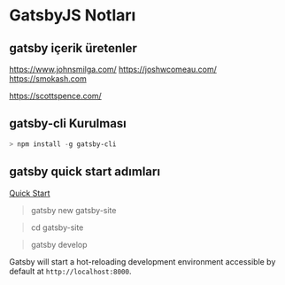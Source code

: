 
# GatsbyJS Notları

## gatsby içerik üretenler
https://www.johnsmilga.com/
https://joshwcomeau.com/
https://smokash.com

https://scottspence.com/

## gatsby-cli Kurulması
```powershell
> npm install -g gatsby-cli
```

## gatsby quick start adımları
[Quick Start](https://www.gatsbyjs.org/docs/quick-start/)

> gatsby new gatsby-site

> cd gatsby-site

> gatsby develop

Gatsby will start a hot-reloading development environment accessible by default at `http://localhost:8000`.